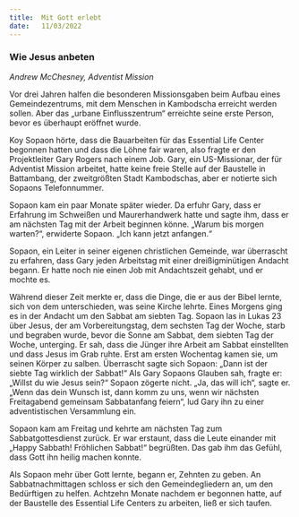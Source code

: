 ```yaml
---
title:  Mit Gott erlebt
date:   11/03/2022
---
```


### Wie Jesus anbeten

_Andrew McChesney, Adventist Mission_

Vor drei Jahren halfen die besonderen Missionsgaben beim Aufbau eines Gemeindezentrums, mit dem Menschen in Kambodscha erreicht werden sollen. Aber das „urbane Einflusszentrum“ erreichte seine erste Person, bevor es überhaupt eröffnet wurde.

Koy Sopaon hörte, dass die Bauarbeiten für das Essential Life Center begonnen hatten und dass die Löhne fair waren, also fragte er den Projektleiter Gary ­Rogers nach einem Job. Gary, ein US-Missionar, der für Adventist Mission arbeitet, hatte keine freie Stelle auf der Baustelle in Battambang, der zweitgrößten Stadt Kambod­schas, aber er notierte sich Sopaons Telefonnummer.

Sopaon kam ein paar Monate später wieder. Da erfuhr Gary, dass er Erfahrung im Schweißen und Maurerhandwerk hatte und sagte ihm, dass er am ­nächsten Tag mit der Arbeit beginnen könne. „Warum bis morgen warten?“, erwiderte ­Sopaon. „Ich kann jetzt anfangen.“

Sopaon, ein Leiter in seiner eigenen christlichen Gemeinde, war überrascht zu erfahren, dass Gary jeden Arbeitstag mit einer dreißigminütigen Andacht begann. Er hatte noch nie einen Job mit Andachtszeit gehabt, und er mochte es.

Während dieser Zeit merkte er, dass die Dinge, die er aus der Bibel lernte, sich von dem unterschieden, was seine Kirche lehrte. Eines Morgens ging es in der Andacht um den Sabbat am siebten Tag. Sopaon las in Lukas 23 über Jesus, der am Vorbereitungstag, dem sechsten Tag der Woche, starb und begraben wurde, bevor die Sonne am Sabbat, dem siebten Tag der Woche, unterging. Er sah, dass die Jünger ihre Arbeit am Sabbat einstellten und dass Jesus im Grab ruhte. Erst am ersten Wochentag kamen sie, um seinen Körper zu salben. Überrascht sagte sich Sopaon: „Dann ist der siebte Tag wirklich der Sabbat!“ Als Gary Sopaons Glauben sah, fragte er: „Willst du wie Jesus sein?“ Sopaon zögerte nicht. „Ja, das will ich“, sagte er. „Wenn das dein Wunsch ist, dann komm zu uns, wenn wir nächsten Freitagabend gemeinsam Sabbatanfang feiern“, lud Gary ihn zu einer adventistischen Versammlung ein.

Sopaon kam am Freitag und kehrte am nächsten Tag zum Sabbatgottesdienst zurück. Er war erstaunt, dass die Leute einander mit „Happy Sabbath! Fröhlichen Sabbat!“ begrüßten. Das gab ihm das Gefühl, dass Gott ihn heilig machen konnte.

Als Sopaon mehr über Gott lernte, begann er, Zehnten zu geben. An Sabbatnachmittagen schloss er sich den Gemeindegliedern an, um den Bedürftigen zu helfen. Achtzehn Monate nachdem er begonnen hatte, auf der Baustelle des ­Essential Life Centers zu arbeiten, ließ er sich taufen.
